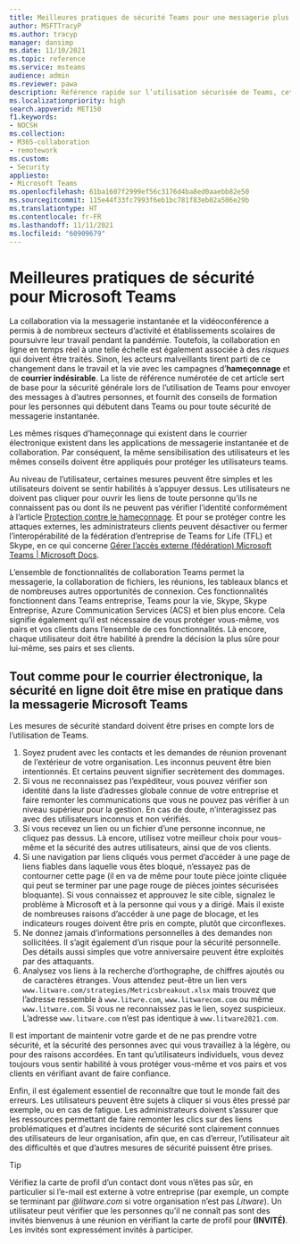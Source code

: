 ```yaml
---
title: Meilleures pratiques de sécurité Teams pour une messagerie plus sûre
author: MSFTTracyP
ms.author: tracyp
manager: dansimp
ms.date: 11/10/2021
ms.topic: reference
ms.service: msteams
audience: admin
ms.reviewer: pawa
description: Référence rapide sur l’utilisation sécurisée de Teams, cet article sert d’introduction aux meilleures pratiques générales en matière de sécurité et aux conseils pour former les utilisateurs à la messagerie sécurisée.
ms.localizationpriority: high
search.appverid: MET150
f1.keywords:
- NOCSH
ms.collection:
- M365-collaboration
- remotework
ms.custom:
- Security
appliesto:
- Microsoft Teams
ms.openlocfilehash: 61ba1607f2999ef56c3176d4ba8ed0aaebb82e50
ms.sourcegitcommit: 115e44f33fc7993f6eb1bc781f83eb02a506e29b
ms.translationtype: HT
ms.contentlocale: fr-FR
ms.lasthandoff: 11/11/2021
ms.locfileid: "60909679"
---
```

# <a name="security-best-practices-for-microsoft-teams"></a>Meilleures pratiques de sécurité pour Microsoft Teams

La collaboration via la messagerie instantanée et la vidéoconférence a permis à de nombreux secteurs d’activité et établissements scolaires de poursuivre leur travail pendant la pandémie. Toutefois, la collaboration en ligne en temps réel à une telle échelle est également associée à des *risques* qui doivent être traités. Sinon, les acteurs malveillants tirent parti de ce changement dans le travail et la vie avec les campagnes d’**hameçonnage** et de **courrier indésirable**. La liste de référence numérotée de cet article sert de base pour la sécurité générale lors de l’utilisation de Teams pour envoyer des messages à d’autres personnes, et fournit des conseils de formation pour les personnes qui débutent dans Teams ou pour toute sécurité de messagerie instantanée.

Les mêmes risques d’hameçonnage qui existent dans le courrier électronique existent dans les applications de messagerie instantanée et de collaboration. Par conséquent, la même sensibilisation des utilisateurs et les mêmes conseils doivent être appliqués pour protéger les utilisateurs teams.

Au niveau de l’utilisateur, certaines mesures peuvent être simples et les utilisateurs doivent se sentir habilités à s’appuyer dessus. Les utilisateurs ne doivent pas cliquer pour ouvrir les liens de toute personne qu’ils ne connaissent pas ou dont ils ne peuvent pas vérifier l’identité conformément à l’article [Protection contre le hameçonnage](https://support.microsoft.com/en-us/windows/protect-yourself-from-phishing-0c7ea947-ba98-3bd9-7184-430e1f860a44). Et pour se protéger contre les attaques externes, les administrateurs clients peuvent désactiver ou fermer l’interopérabilité de la fédération d’entreprise de Teams for Life (TFL) et Skype, en ce qui concerne [Gérer l’accès externe (fédération) Microsoft Teams | Microsoft Docs](/microsoftteams/manage-external-access).

L’ensemble de fonctionnalités de collaboration Teams permet la messagerie, la collaboration de fichiers, les réunions, les tableaux blancs et de nombreuses autres opportunités de connexion. Ces fonctionnalités fonctionnent dans Teams entreprise, Teams pour la vie, Skype, Skype Entreprise, Azure Communication Services (ACS) et bien plus encore. Cela signifie également qu’il est nécessaire de vous protéger vous-même, vos pairs et vos clients dans l’ensemble de ces fonctionnalités. Là encore, chaque utilisateur doit être habilité à prendre la décision la plus sûre pour lui-même, ses pairs et ses clients.

## <a name="just-as-with-email-online-safety-must-be-practiced-in-microsoft-teams-messaging"></a>Tout comme pour le courrier électronique, la sécurité en ligne doit être mise en pratique dans la messagerie Microsoft Teams

Les mesures de sécurité standard doivent être prises en compte lors de l’utilisation de Teams.

1. Soyez prudent avec les contacts et les demandes de réunion provenant de l’extérieur de votre organisation. Les inconnus peuvent être bien intentionnés. Et certains peuvent signifier secrètement des dommages.
2. Si vous ne reconnaissez pas l’expéditeur, vous pouvez vérifier son identité dans la liste d’adresses globale connue de votre entreprise et faire remonter les communications que vous ne pouvez pas vérifier à un niveau supérieur pour la gestion. En cas de doute, n’interagissez pas avec des utilisateurs inconnus et non vérifiés.
3. Si vous recevez un lien ou un fichier d’une personne inconnue, ne cliquez pas dessus. Là encore, utilisez votre meilleur choix pour vous-même et la sécurité des autres utilisateurs, ainsi que de vos clients.
4. Si une navigation par liens cliqués vous permet d’accéder à une page de liens fiables dans laquelle vous êtes bloqué, n’essayez pas de contourner cette page (il en va de même pour toute pièce jointe cliquée qui peut se terminer par une page rouge de pièces jointes sécurisées bloquante). Si vous connaissez et approuvez le site cible, signalez le problème à Microsoft et à la personne qui vous y a dirigé. Mais il existe de nombreuses raisons d’accéder à une page de blocage, et les indicateurs rouges doivent être pris en compte, plutôt que circonflexes.
5. Ne donnez jamais d’informations personnelles à des demandes non sollicitées. Il s’agit également d’un risque pour la sécurité personnelle. Des détails aussi simples que votre anniversaire peuvent être exploités par des attaquants.
6. Analysez vos liens à la recherche d’orthographe, de chiffres ajoutés ou de caractères étranges. Vous attendez peut-être un lien vers `www.litware.com/strategies/Metricsbreakout.xlsx` mais trouvez que l’adresse ressemble à `www.litwre.com`, `www.litwarecom.com` ou même `www.litwαre.com`. Si vous ne reconnaissez pas le lien, soyez suspicieux. L’adresse `www.litware.com` n’est pas identique à `www.litware2021.com`.

Il est important de maintenir votre garde et de ne pas prendre votre sécurité, et la sécurité des personnes avec qui vous travaillez à la légère, ou pour des raisons accordées. En tant qu’utilisateurs individuels, vous devez toujours vous sentir habilité à vous protéger vous-même et vos pairs et vos clients en vérifiant avant de faire confiance.

Enfin, il est également essentiel de reconnaître que tout le monde fait des erreurs. Les utilisateurs peuvent être sujets à cliquer si vous êtes pressé par exemple, ou en cas de fatigue. Les administrateurs doivent s’assurer que les ressources permettant de faire remonter les clics sur des liens problématiques et d’autres incidents de sécurité sont clairement connues des utilisateurs de leur organisation, afin que, en cas d’erreur, l’utilisateur ait des difficultés et que d’autres mesures de sécurité puissent être prises.

> [!TIP]
> Vérifiez la carte de profil d’un contact dont vous n’êtes pas sûr, en particulier si l’e-mail est externe à votre entreprise (par exemple, un compte se terminant par *@litware.com* si votre organisation n’est pas *Litware*). Un utilisateur peut vérifier que les personnes qu’il ne connaît pas sont des invités bienvenus à une réunion en vérifiant la carte de profil pour **(INVITÉ)**. Les invités sont expressément invités à participer.